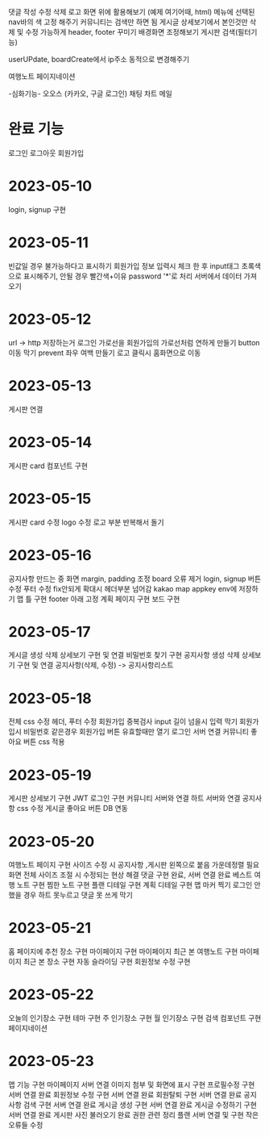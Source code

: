 댓글 작성 수정 삭제
로고 화면 위에 활용해보기 (예제 여기어때, html)
메뉴에 선택된 nav바의 색 고정 해주기
커뮤니티는 검색만 하면 됨
게시글 상세보기에서 본인것만 삭제 및 수정 가능하게
header, footer 꾸미기
배경화면 조정해보기
게시판 검색(필터기능)

userUPdate, boardCreate에서 ip주소 동적으로 변경해주기

여행노트 페이지네이션

-심화기능-
오오스 (카카오, 구글 로그인)
채팅
차트
메일

# 완료 기능

로그인
로그아웃
회원가입

# 2023-05-10

login, signup 구현

# 2023-05-11

빈값일 경우 불가능하다고 표시하기
회원가입 정보 입력시 체크 한 후 input태그 초록색으로 표시해주기, 안될 경우 빨간색+이유
password '\*'로 처리
서버에서 데이터 가져오기

# 2023-05-12

url -> http 저장하는거
로그인 가로선을 회원가입의 가로선처럼 연하게 만들기
button 이동 막기 prevent
좌우 여백 만들기
로고 클릭시 홈화면으로 이동

# 2023-05-13

게시판 연결

# 2023-05-14

게시판 card 컴포넌트 구현

# 2023-05-15

게시판 card 수정
logo 수정
로고 부분 반복해서 돌기

# 2023-05-16

공지사항 만드는 중
화면 margin, padding 조정
board 오류 제거
login, signup 버튼 수정
푸터 수정 fix안되게
확대시 헤더부분 넘어감
kakao map appkey env에 저장하기
맵 틀 구현
footer 아래 고정
계획 페이지 구현
보드 구현

# 2023-05-17

게시글 생성 삭제 상세보기 구현 및 연결
비밀번호 찾기 구현
공지사항 생성 삭제 상세보기 구현 및 연결
공지사항(삭제, 수정) -> 공지사항리스트

# 2023-05-18

전체 css 수정
헤더, 푸터 수정
회원가입 중복검사
input 길이 넘을시 입력 막기
회원가입시 비밀번호 같은경우
회원가입 버튼 유효할때만 열기
로그인 서버 연결
커뮤니티 좋아요 버튼 css 적용

# 2023-05-19

게시판 상세보기 구현
JWT 로그인 구현
커뮤니티 서버와 연결
하트 서버와 연결
공지사항 css 수정
게시글 좋아요 버튼 DB 연동

# 2023-05-20

여행노트 페이지 구현
사이즈 수정 시 공지사항 ,게시판 왼쪽으로 붙음 가운데정렬 필요
화면 전체 사이즈 조절 시 수정되는 현상 해결
댓글 구현 완료, 서버 연결 완료
베스트 여행 노트 구현
찜한 노트 구현
플랜 디테일 구현
계획 디테일 구현
맵 마커 찍기
로그인 안했을 경우 하트 못누르고 댓글 못 쓰게 막기

# 2023-05-21

홈 페이지에 추천 장소 구현
마이페이지 구현
마이페이지 최근 본 여행노트 구현
마이페이지 최근 본 장소 구현
자동 슬라이딩 구현
회원정보 수정 구현

# 2023-05-22

오늘의 인기장소 구현
테마 구현
주 인기장소 구현
월 인기장소 구현
검색 컴포넌트 구현
페이지네이션

# 2023-05-23

맵 기능 구현
마이페이지 서버 연결
이미지 첨부 및 화면에 표시 구현
프로필수정 구현 서버 연결 완료
회원정보 수정 구현 서버 연결 완료
회원탈퇴 구현 서버 연결 완료
공지사항 검색 구현 서버 연결 완료
게시글 생성 구현 서버 연결 완료
게시글 수정하기 구현 서버 연결 완료
게시판 사진 불러오기 완료
권한 관련 정리
플랜 서버 연결 및 구현
작은 오류들 수정

